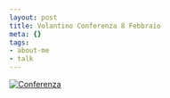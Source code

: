```yaml
--- 
layout: post
title: Volantino Conferenza 8 Febbraio
meta: {}
tags: 
- about-me
- talk
---
```

[![Conferenza](http://www.lastknight.com/download/20070208.jpg)](http://www.lastknight.com/conference/20070208.pdf) 
